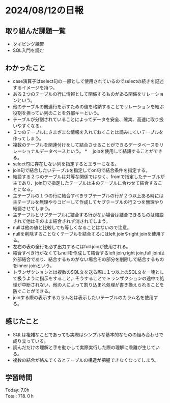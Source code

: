# 2024/08/12の日報
## 取り組んだ課題一覧
* タイピング練習
* SQL入門を読む
## わかったこと
* case演算子はselect句の一部として使用されているのでselectの続きを記述するイメージを持つ。
* ある２つのテーブルの行に情報として関係するものがある関係をリレーションという。
* 他のテーブルの関連行を示すための値を格納することでリレーションを結ぶ役割を担ってい列のことを外部キーという。
* テーブルが分割されていることによってデータを安全、確実、高速に取り扱いやすくなる。
* １つのテーブルにさまざまな情報を入れておくことは読みにくいテーブルを作ってしまう。
* 複数のテーブルを関連付けをして結合させることができるデータベースをリレーショナルデータベースという。
  *　 joinを使用して結語することができる。
*  select句に存在しない列を指定するとエラーになる。
*  join句で結合したいテーブルを指定してon句で結合条件を指定する。
*  結語する２つのテーブルは対等な関係ではなく、fromで指定したテーブルが主であり、join句で指定したテーブルは主のテーブルに合わせて結合することになる。
*  主テーブルの１つの行に結合すべきサブテーブルの行が２つ以上ある時には主テーブルを無理やりコピーして作成してサブテーブルの行２つを無理やり結語させてしまう。
*  主テーブルとサブテーブルに結合する行がない場合は結合できるものは結語されて他はそのまま結合されず消されてしまう。
*  nullは他の値と比較しても等しくなることはないので注意。
*  nullを削除することなくテーブルを結合するにはleft joinやright joinを使用する。
*  左右の表の全行を必ず出力するにはfull joinが使用される。
*  結合すべき行がなくてもnullを作成して結合するleft join,right join,full joinは外部結合であり、結合するものがない場合その部分を削除して結合するものをinner joinという。
*  トランザクションとは複数のSQL文を送る際に１つ以上のSQL文を一塊として扱うように指示をすること。そうすることでトランザクションの途中で処理が中断されない、他の人によって割り込まれ処理が書き換えられることを防ぐことができる。
*  joinする際の表示するカラム名は表示したいテーブルのカラム名を使用する。
## 感じたこと
* SQLは複雑なことであっても実際はシンプルな基本的なものの組み合わせで成り立っている。
* 読んだだけの理解と手を動かして実際実行した際の理解に乖離が生じている。
* 複数の結合が絡んでくるとテーブルの構造が把握できなくなってしまう。
## 学習時間
Today: 7.0h<br>
Total: 718.０h
